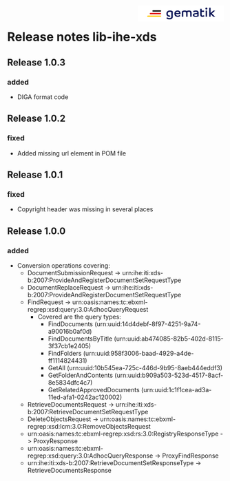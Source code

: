<img align="right" width="200" height="37" src="Gematik_Logo_Flag_With_Background.png" alt="Gematik Logo"/> <br/>

# Release notes lib-ihe-xds

## Release 1.0.3

### added
- DIGA format code

## Release 1.0.2

### fixed
- Added missing url element in POM file

## Release 1.0.1

### fixed
- Copyright header was missing in several places

## Release 1.0.0

### added
- Conversion operations covering:
  - DocumentSubmissionRequest -> urn:ihe:iti:xds-b:2007:ProvideAndRegisterDocumentSetRequestType
  - DocumentReplaceRequest -> urn:ihe:iti:xds-b:2007:ProvideAndRegisterDocumentSetRequestType
  - FindRequest -> urn:oasis:names:tc:ebxml-regrep:xsd:query:3.0:AdhocQueryRequest
    - Covered are the query types:
      * FindDocuments (urn:uuid:14d4debf-8f97-4251-9a74-a90016b0af0d)
      * FindDocumentsByTitle (urn:uuid:ab474085-82b5-402d-8115-3f37cb1e2405)
      * FindFolders (urn:uuid:958f3006-baad-4929-a4de-ff1114824431)
      * GetAll (urn:uuid:10b545ea-725c-446d-9b95-8aeb444eddf3)
      * GetFolderAndContents (urn:uuid:b909a503-523d-4517-8acf-8e5834dfc4c7)
      * GetRelatedApprovedDocuments (urn:uuid:1c1f1cea-ad3a-11ed-afa1-0242ac120002)
  - RetrieveDocumentsRequest -> urn:ihe:iti:xds-b:2007:RetrieveDocumentSetRequestType
  - DeleteObjectsRequest -> urn:oasis:names:tc:ebxml-regrep:xsd:lcm:3.0:RemoveObjectsRequest
  - urn:oasis:names:tc:ebxml-regrep:xsd:rs:3.0:RegistryResponseType -> ProxyResponse
  - urn:oasis:names:tc:ebxml-regrep:xsd:query:3.0:AdhocQueryResponse -> ProxyFindResponse
  - urn:ihe:iti:xds-b:2007:RetrieveDocumentSetResponseType -> RetrieveDocumentsResponse

